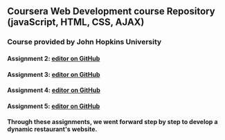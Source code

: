 ## Coursera Web Development course Repository (javaScript, HTML, CSS, AJAX)

### Course provided by John Hopkins University

#### Assignment 2: [editor on GitHub](https://github.com/Mrabah-Yassine/coursera-test/edit/master/README.md) 
#### Assignment 3: [editor on GitHub](https://github.com/Mrabah-Yassine/coursera-test/edit/master/README.md) 
#### Assignment 4: [editor on GitHub](https://github.com/Mrabah-Yassine/coursera-test/edit/master/README.md) 
#### Assignment 5: [editor on GitHub](https://github.com/Mrabah-Yassine/coursera-test/edit/master/README.md) 

#### Through these assignments, we went forward step by step to develop a dynamic restaurant's website. 
